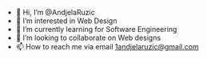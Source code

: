 - 👋 Hi, I’m @AndjelaRuzic
- 👀 I’m interested in Web Design
- 🌱 I’m currently learning for Software Engineering 
- 💞️ I’m looking to collaborate on Web designs
- 📫 How to reach me via email 1andjelaruzic@gmail.com

<!---
AndjelaRuzic/AndjelaRuzic is a ✨ special ✨ repository because its `README.md` (this file) appears on your GitHub profile.
You can click the Preview link to take a look at your changes.
--->
